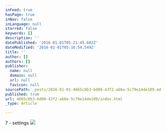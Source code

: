 ```yaml
---
inFeed: true
hasPage: true
inNav: false
inLanguage: null
starred: false
keywords: []
description: ''
datePublished: '2016-01-01T05:21:45.602Z'
dateModified: '2016-01-01T05:16:54.549Z'
title: ''
author: []
authors: []
publisher:
  name: null
  domain: null
  url: null
  favicon: null
sourcePath: _posts/2016-01-01-4665c0b3-bd08-43f2-ab6e-5c79e14de109.md
published: true
url: 4665c0b3-bd08-43f2-ab6e-5c79e14de109/index.html
_type: Article

---
```

7 - settings
![](https://the-grid-user-content.s3-us-west-2.amazonaws.com/77e829b7-ac81-44c5-b59e-1043a7792513.png)